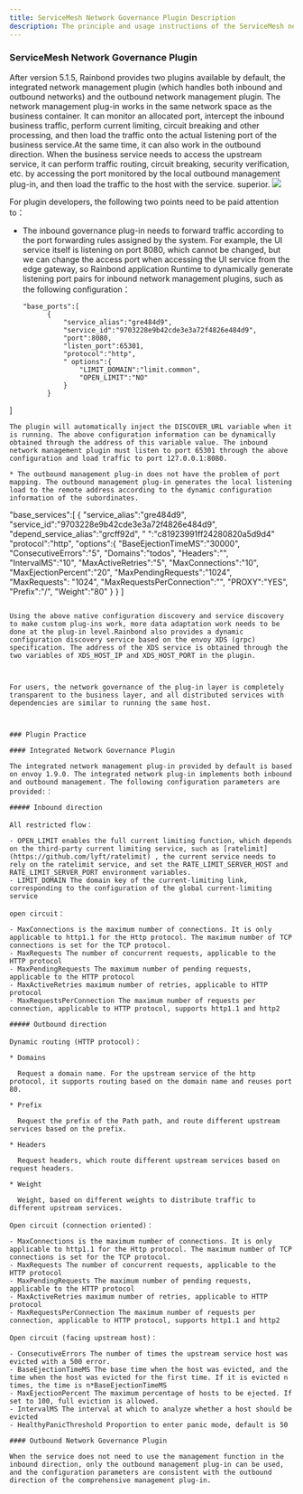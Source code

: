 ```yaml
---
title: ServiceMesh Network Governance Plugin Description
description: The principle and usage instructions of the ServiceMesh network management plug-in installed by default in Rainbond
---
```


### ServiceMesh Network Governance Plugin

After version 5.1.5, Rainbond provides two plugins available by default, the integrated network management plugin (which handles both inbound and outbound networks) and the outbound network management plugin. The network management plug-in works in the same network space as the business container. It can monitor an allocated port, intercept the inbound business traffic, perform current limiting, circuit breaking and other processing, and then load the traffic onto the actual listening port of the business service.At the same time, it can also work in the outbound direction. When the business service needs to access the upstream service, it can perform traffic routing, circuit breaking, security verification, etc. by accessing the port monitored by the local outbound management plug-in, and then load the traffic to the host with the service. superior. ![](https://grstatic.oss-cn-shanghai.aliyuncs.com/images/5.1.5/mesh-de.png)

For plugin developers, the following two points need to be paid attention to：

* The inbound governance plug-in needs to forward traffic according to the port forwarding rules assigned by the system. For example, the UI service itself is listening on port 8080, which cannot be changed, but we can change the access port when accessing the UI service from the edge gateway, so Rainbond application Runtime to dynamically generate listening port pairs for inbound network management plugins, such as the following configuration：

  ```
  "base_ports":[
        {
            "service_alias":"gre484d9",
            "service_id":"9703228e9b42cde3e3a72f4826e484d9",
            "port":8080,
            "listen_port":65301,
            "protocol":"http",
            " options":{
                "LIMIT_DOMAIN":"limit.common",
                "OPEN_LIMIT":"NO"
            }
        }
]
  ```
The plugin will automatically inject the DISCOVER_URL variable when it is running. The above configuration information can be dynamically obtained through the address of this variable value. The inbound network management plugin must listen to port 65301 through the above configuration and load traffic to port 127.0.0.1:8080.

* The outbound management plug-in does not have the problem of port mapping. The outbound management plug-in generates the local listening load to the remote address according to the dynamic configuration information of the subordinates.

```
"base_services":[
        {
            "service_alias":"gre484d9",
            "service_id":"9703228e9b42cde3e3a72f4826e484d9",
            "depend_service_alias":"grcff92d",
            "
            ":"c81923991ff24280820a5d9d4"
            "protocol":"http",
            "options":{
                "BaseEjectionTimeMS":"30000",
                "ConsecutiveErrors":"5",
                "Domains":"todos",
                "Headers":"",
                "IntervalMS":"10",
                "MaxActiveRetries":"5",
                "MaxConnections":"10",
                "MaxEjectionPercent":"20",
                "MaxPendingRequests":"1024",
                "MaxRequests": "1024",
                "MaxRequestsPerConnection":"",
                "PROXY":"YES",
                "Prefix":"/",
                "Weight":"80"
            }
        }
]        
```

Using the above native configuration discovery and service discovery to make custom plug-ins work, more data adaptation work needs to be done at the plug-in level.Rainbond also provides a dynamic configuration discovery service based on the envoy XDS (grpc) specification. The address of the XDS service is obtained through the two variables of XDS_HOST_IP and XDS_HOST_PORT in the plugin.



For users, the network governance of the plug-in layer is completely transparent to the business layer, and all distributed services with dependencies are similar to running the same host.



### Plugin Practice

#### Integrated Network Governance Plugin

The integrated network management plug-in provided by default is based on envoy 1.9.0. The integrated network plug-in implements both inbound and outbound management. The following configuration parameters are provided:：

##### Inbound direction

All restricted flow：

- OPEN_LIMIT enables the full current limiting function, which depends on the third-party current limiting service, such as [ratelimit](https://github.com/lyft/ratelimit) , the current service needs to rely on the ratelimit service, and set the RATE_LIMIT_SERVER_HOST and RATE_LIMIT_SERVER_PORT environment variables.
- LIMIT_DOMAIN The domain key of the current-limiting link, corresponding to the configuration of the global current-limiting service

open circuit：

- MaxConnections is the maximum number of connections. It is only applicable to http1.1 for the Http protocol. The maximum number of TCP connections is set for the TCP protocol.
- MaxRequests The number of concurrent requests, applicable to the HTTP protocol
- MaxPendingRequests The maximum number of pending requests, applicable to the HTTP protocol
- MaxActiveRetries maximum number of retries, applicable to HTTP protocol
- MaxRequestsPerConnection The maximum number of requests per connection, applicable to HTTP protocol, supports http1.1 and http2

##### Outbound direction

Dynamic routing (HTTP protocol)：

* Domains

  Request a domain name. For the upstream service of the http protocol, it supports routing based on the domain name and reuses port 80.

* Prefix

  Request the prefix of the Path path, and route different upstream services based on the prefix.

* Headers

  Request headers, which route different upstream services based on request headers.

* Weight

  Weight, based on different weights to distribute traffic to different upstream services.

Open circuit (connection oriented)：

- MaxConnections is the maximum number of connections. It is only applicable to http1.1 for the Http protocol. The maximum number of TCP connections is set for the TCP protocol.
- MaxRequests The number of concurrent requests, applicable to the HTTP protocol
- MaxPendingRequests The maximum number of pending requests, applicable to the HTTP protocol
- MaxActiveRetries maximum number of retries, applicable to HTTP protocol
- MaxRequestsPerConnection The maximum number of requests per connection, applicable to HTTP protocol, supports http1.1 and http2

Open circuit (facing upstream host)：

- ConsecutiveErrors The number of times the upstream service host was evicted with a 500 error.
- BaseEjectionTimeMS The base time when the host was evicted, and the time when the host was evicted for the first time. If it is evicted n times, the time is n*BaseEjectionTimeMS
- MaxEjectionPercent The maximum percentage of hosts to be ejected. If set to 100, full eviction is allowed.
- IntervalMS The interval at which to analyze whether a host should be evicted
- HealthyPanicThreshold Proportion to enter panic mode, default is 50

#### Outbound Network Governance Plugin

When the service does not need to use the management function in the inbound direction, only the outbound management plug-in can be used, and the configuration parameters are consistent with the outbound direction of the comprehensive management plug-in.